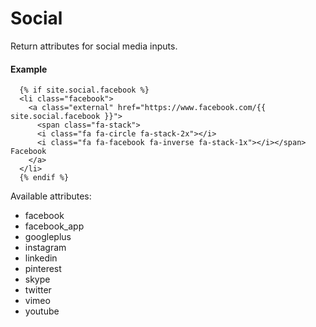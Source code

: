 # Social

Return attributes for social media inputs.

#### Example

~~~ liquid
  {% if site.social.facebook %}
  <li class="facebook">
    <a class="external" href="https://www.facebook.com/{{ site.social.facebook }}">
      <span class="fa-stack">
      <i class="fa fa-circle fa-stack-2x"></i>
      <i class="fa fa-facebook fa-inverse fa-stack-1x"></i></span> Facebook
    </a>
  </li>
  {% endif %}
~~~

Available attributes:

* facebook
* facebook_app
* googleplus
* instagram
* linkedin
* pinterest
* skype
* twitter
* vimeo
* youtube
